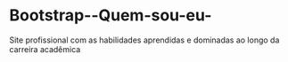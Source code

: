 # Bootstrap--Quem-sou-eu-
Site profissional com as habilidades aprendidas e dominadas ao longo da carreira acadêmica
